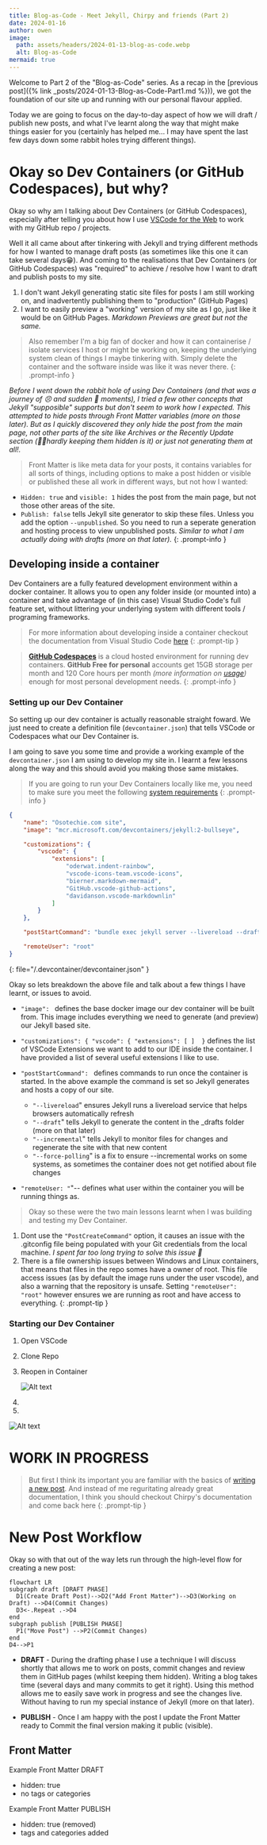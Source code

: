 ```yaml
---
title: Blog-as-Code - Meet Jekyll, Chirpy and friends (Part 2)
date: 2024-01-16
author: owen
image:
  path: assets/headers/2024-01-13-blog-as-code.webp
  alt: Blog-as-Code
mermaid: true
---
```


Welcome to Part 2 of the "Blog-as-Code" series. As a recap in the [previous post]({% link _posts/2024-01-13-Blog-as-Code-Part1.md %})), we got the foundation of our site up and running with our personal flavour applied.

Today we are going to focus on the day-to-day aspect of how we will draft / publish new posts, and what I've learnt along the way that might make things easier for you (certainly has helped me... I may have spent the last few days down some rabbit holes trying different things).

# Okay so Dev Containers (or GitHub Codespaces), but why?

Okay so why am I talking about Dev Containers (or GitHub Codespaces), especially after telling you about how I use [VSCode for the Web](https://vscode.dev) to work with my GitHub repo / projects.

Well it all came about after tinkering with Jekyll and trying different methods for how I wanted to manage draft posts (as sometimes like this one it can take several days😁). And coming to the realisations that Dev Containers (or GitHub Codespaces) was "required" to achieve / resolve how I want to draft and publish posts to my site.

1. I don't want Jekyll generating static site files for posts I am still working on, and inadvertently publishing them to "production" (GitHub Pages)
2. I want to easily preview a "working" version of my site as I go, just like it would be on GitHub Pages. *Markdown Previews are great but not the same.*

> Also remember I'm a big fan of docker and how it can containerise / isolate services I host or might be working on, keeping the underlying system clean of things I maybe tinkering with. Simply delete the container and the software inside was like it was never there.
{: .prompt-info }

*Before I went down the rabbit hole of using Dev Containers (and that was a journey of 😣 and sudden 🙌 moments), I tried a few other concepts that Jekyll "supposible" supports but don't seem to work how I expected. This attempted to hide posts through Front Matter variables (more on those later). But as I quickly discovered they only hide the post from the main page, not other parts of the site like Archives or the Recently Update section (🤦‍♂️hardly keeping them hidden is it) or just not generating them at all!.*

> Front Matter is like meta data for your posts, it contains variables for all sorts of things, including options to make a post hidden or visible or published these all work in different ways, but not how I wanted:
- ```Hidden: true``` and ```visible: 1``` hides the post from the main page, but not those other areas of the site.
- ```Publish: false``` tells Jekyll site generator to skip these files. Unless you add the option ```--unpublished```. So you need to run a seperate generation and hosting process to view unpublished posts. *Similar to what I am actually doing with drafts (more on that later).*
{: .prompt-info }

## Developing inside a container

Dev Containers are a fully featured development environment within a docker container. It allows you to open any folder inside (or mounted into) a container and take advantage of (in this case) Visual Studio Code's full feature set, without littering your underlying system with different tools / programing frameworks.

> For more information about developing inside a container checkout the documentation from Visual Studio Code [here](https://code.visualstudio.com/docs/devcontainers/containers)
{: .prompt-tip }

> [**GitHub Codespaces**](https://github.com/features/codespaces) is a cloud hosted environment for running dev containers. **GitHub Free for personal** accounts get  15GB storage per month and 120 Core hours per month *(more information on [usage](https://docs.github.com/en/billing/managing-billing-for-github-codespaces/about-billing-for-github-codespaces#monthly-included-storage-and-core-hours-for-personal-accounts))* enough for most personal development needs.
{: .prompt-info }

### Setting up our Dev Container

So setting up our dev container is actually reasonable straight foward. We just need to create a definition file (```devcontainer.json```) that tells VSCode or Codespaces what our Dev Container is.

I am going to save you some time and provide a working example of the ```devcontainer.json``` I am using to develop my site in. I learnt a few lessons along the way and this should avoid you making those same mistakes.

> If you are going to run your Dev Containers locally like me, you need to make sure you meet the following [system requirements](https://code.visualstudio.com/docs/devcontainers/containers#_system-requirements)
{: .prompt-info }

```json
{
	"name": "Osotechie.com site",
	"image": "mcr.microsoft.com/devcontainers/jekyll:2-bullseye",

	"customizations": {
		"vscode": {
			"extensions": [
				"oderwat.indent-rainbow",
				"vscode-icons-team.vscode-icons",
				"bierner.markdown-mermaid",
				"GitHub.vscode-github-actions",
				"davidanson.vscode-markdownlin"
			]
		}
	},

	"postStartCommand": "bundle exec jekyll server --livereload --draft --incremental --force-polling",

	"remoteUser": "root"
}
```
{: file="/.devcontainer/devcontainer.json" }

Okay so lets breakdown the above file and talk about a few things I have learnt, or issues to avoid.

- ```"image": ``` defines the base docker image our dev container will be built from. This image includes everything we need to generate (and preview) our Jekyll based site.
- ```"customizations": { "vscode": { "extensions": [ ]	}``` defines the list of VSCode Extensions we want to add to our IDE inside the container. I have provided a list of several useful extensions I like to use.

- ```"postStartCommand": ``` defines commands to run once the container is started. In the above example the command is set so Jekyll generates and hosts a copy of our site.

  - ```"--livereload```" ensures Jekyll runs a livereload service that helps browsers automatically refresh 
  - ```"--draft```" tells Jekyll to generate the content in the _drafts folder (more on that later)
  - ```"--incremental```" tells Jekyll to monitor files for changes and regenerate the site with that new content
  - ```"--force-polling```" is a fix to ensure --incremental works on some systems, as sometimes the container does not get notified about file changes

- ```"remoteUser: "```"-- defines what user within the container you will be running things as. 

> Okay so these were the two main lessons learnt when I was building and testing my Dev Container.
1. Dont use the ```"PostCreateCommand"``` option, it causes an issue with the .gitconfig file being populated with your Git credentials from the local machine. *I spent far too long trying to solve this issue 😤*
2. There is a file ownership issues between Windows and Linux containers, that means that files in the repo somes have a owner of root. This file access issues (as by default the image runs under the user vscode), and also a warning that the repository is unsafe. Setting ```"remoteUser": "root"``` however ensures we are running as root and have access to everything.
{: .prompt-tip }

### Starting our Dev Container

1. Open VSCode
2. Clone Repo
3. Reopen in Container
	
	![Alt text](reopenincontainer.png)

4. 

5. 

![Alt text](image.png)


# WORK IN PROGRESS


>But first I think its important you are familiar with the basics of [writing a new post](https://chirpy.cotes.page/posts/write-a-new-post/). And instead of me reguritating already great documentation, I think you should checkout Chirpy's documentation and come back here
{: .prompt-tip }

# New Post Workflow

Okay so with that out of the way lets run through the high-level flow for creating a new post:

```mermaid
flowchart LR
subgraph draft [DRAFT PHASE]
  D1(Create Draft Post)-->D2("Add Front Matter")-->D3(Working on Draft) -->D4(Commit Changes)
  D3<-.Repeat .->D4
end
subgraph publish [PUBLISH PHASE]
  P1("Move Post") -->P2(Commit Changes)
end
D4-->P1

```

* **DRAFT** - During the drafting phase I use a technique I will discuss shortly that allows me to work on posts, commit changes and review them in GitHub pages (whilst keeping them hidden). Writing a blog takes time (several days and many commits to get it right). Using this method allows me to easily save work in progress and see the changes live. Without having to run my special instance of Jekyll (more on that later).

* **PUBLISH** - Once I am happy with the post I update the Front Matter ready to Commit the final version making it public (visible).

## Front Matter

Example Front Matter DRAFT
- hidden: true
- no tags or categories

Example Front Matter PUBLISH
- hidden: true (removed)
- tags and categories added
